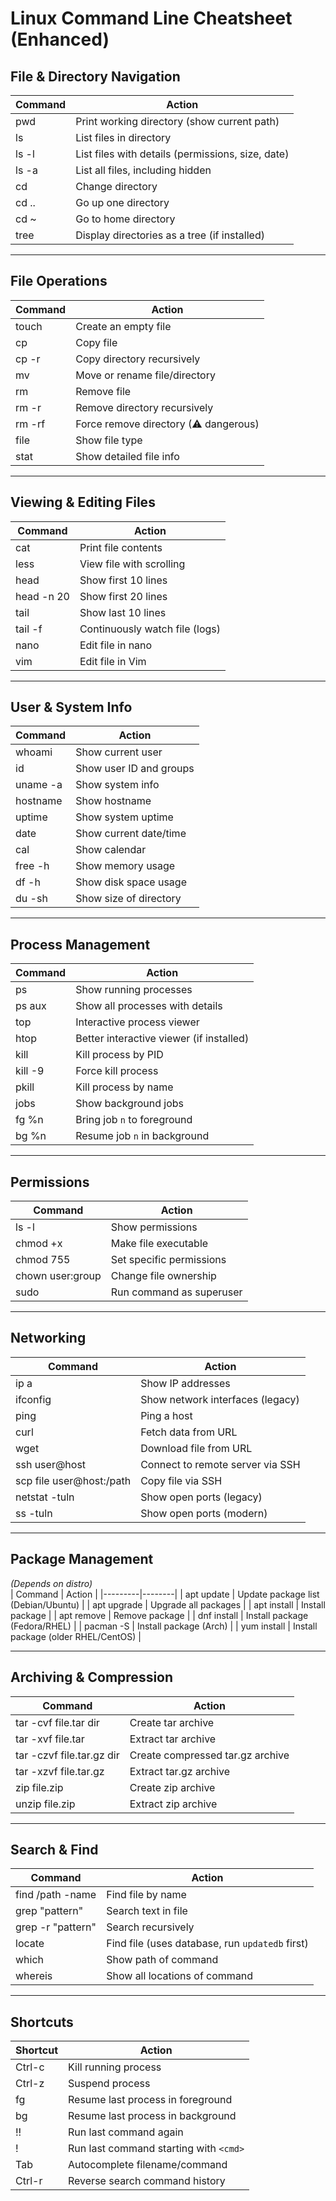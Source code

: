 # Linux Command Line Cheatsheet (Enhanced)

## File & Directory Navigation
| Command | Action |
|---------|--------|
| pwd | Print working directory (show current path) |
| ls | List files in directory |
| ls -l | List files with details (permissions, size, date) |
| ls -a | List all files, including hidden |
| cd <dir> | Change directory |
| cd .. | Go up one directory |
| cd ~ | Go to home directory |
| tree | Display directories as a tree (if installed) |

---

## File Operations
| Command | Action |
|---------|--------|
| touch <file> | Create an empty file |
| cp <src> <dest> | Copy file |
| cp -r <src> <dest> | Copy directory recursively |
| mv <src> <dest> | Move or rename file/directory |
| rm <file> | Remove file |
| rm -r <dir> | Remove directory recursively |
| rm -rf <dir> | Force remove directory (⚠ dangerous) |
| file <file> | Show file type |
| stat <file> | Show detailed file info |

---

## Viewing & Editing Files
| Command | Action |
|---------|--------|
| cat <file> | Print file contents |
| less <file> | View file with scrolling |
| head <file> | Show first 10 lines |
| head -n 20 <file> | Show first 20 lines |
| tail <file> | Show last 10 lines |
| tail -f <file> | Continuously watch file (logs) |
| nano <file> | Edit file in nano |
| vim <file> | Edit file in Vim |

---

## User & System Info
| Command | Action |
|---------|--------|
| whoami | Show current user |
| id | Show user ID and groups |
| uname -a | Show system info |
| hostname | Show hostname |
| uptime | Show system uptime |
| date | Show current date/time |
| cal | Show calendar |
| free -h | Show memory usage |
| df -h | Show disk space usage |
| du -sh <dir> | Show size of directory |

---

## Process Management
| Command | Action |
|---------|--------|
| ps | Show running processes |
| ps aux | Show all processes with details |
| top | Interactive process viewer |
| htop | Better interactive viewer (if installed) |
| kill <pid> | Kill process by PID |
| kill -9 <pid> | Force kill process |
| pkill <name> | Kill process by name |
| jobs | Show background jobs |
| fg %n | Bring job `n` to foreground |
| bg %n | Resume job `n` in background |

---

## Permissions
| Command | Action |
|---------|--------|
| ls -l | Show permissions |
| chmod +x <file> | Make file executable |
| chmod 755 <file> | Set specific permissions |
| chown user:group <file> | Change file ownership |
| sudo <command> | Run command as superuser |

---

## Networking
| Command | Action |
|---------|--------|
| ip a | Show IP addresses |
| ifconfig | Show network interfaces (legacy) |
| ping <host> | Ping a host |
| curl <url> | Fetch data from URL |
| wget <url> | Download file from URL |
| ssh user@host | Connect to remote server via SSH |
| scp file user@host:/path | Copy file via SSH |
| netstat -tuln | Show open ports (legacy) |
| ss -tuln | Show open ports (modern) |

---

## Package Management
*(Depends on distro)*  
| Command | Action |
|---------|--------|
| apt update | Update package list (Debian/Ubuntu) |
| apt upgrade | Upgrade all packages |
| apt install <pkg> | Install package |
| apt remove <pkg> | Remove package |
| dnf install <pkg> | Install package (Fedora/RHEL) |
| pacman -S <pkg> | Install package (Arch) |
| yum install <pkg> | Install package (older RHEL/CentOS) |

---

## Archiving & Compression
| Command | Action |
|---------|--------|
| tar -cvf file.tar dir | Create tar archive |
| tar -xvf file.tar | Extract tar archive |
| tar -czvf file.tar.gz dir | Create compressed tar.gz archive |
| tar -xzvf file.tar.gz | Extract tar.gz archive |
| zip file.zip <files> | Create zip archive |
| unzip file.zip | Extract zip archive |

---

## Search & Find
| Command | Action |
|---------|--------|
| find /path -name <file> | Find file by name |
| grep "pattern" <file> | Search text in file |
| grep -r "pattern" <dir> | Search recursively |
| locate <file> | Find file (uses database, run `updatedb` first) |
| which <command> | Show path of command |
| whereis <command> | Show all locations of command |

---

## Shortcuts
| Shortcut | Action |
|----------|--------|
| Ctrl-c | Kill running process |
| Ctrl-z | Suspend process |
| fg | Resume last process in foreground |
| bg | Resume last process in background |
| !! | Run last command again |
| !<cmd> | Run last command starting with `<cmd>` |
| Tab | Autocomplete filename/command |
| Ctrl-r | Reverse search command history |
